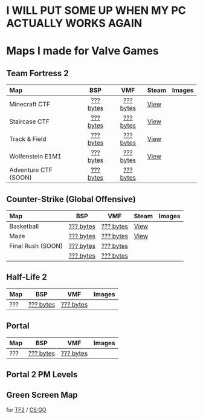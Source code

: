 # I WILL PUT SOME UP WHEN MY PC ACTUALLY WORKS AGAIN
# Maps I made for Valve Games

## Team Fortress 2

| Map                 | BSP                                   | VMF                                   | Steam                                                                     | Images                                                                                                                           |
|:--------------------|:-------------------------------------:|:-------------------------------------:|---------------------------------------------------------------------------|----------------------------------------------------------------------------------------------------------------------------------|
| Minecraft CTF       |[??? bytes]()                          |[??? bytes]()                          | [View](https://steamcommunity.com/sharedfiles/filedetails/?id=550867966)  |                                                                                                                                  |
| Staircase CTF       |[??? bytes]()                          |[??? bytes]()                          | [View](https://steamcommunity.com/sharedfiles/filedetails/?id=618813870)  |                                                                                                                                  |
| Track & Field       |[??? bytes]()                          |[??? bytes]()                          | [View](https://steamcommunity.com/sharedfiles/filedetails/?id=709835511)  |                                                                                                                                  |
| Wolfenstein E1M1    |[??? bytes]()                          |[??? bytes]()                          | [View](https://steamcommunity.com/sharedfiles/filedetails/?id=690171804)  |                                                                                                                                  |
| Adventure CTF (SOON)|[??? bytes]()                          |[??? bytes]()                          |                                                                           |                                                                                                                                  |

## Counter-Strike (Global Offensive)

| Map                 | BSP                                   | VMF                                   | Steam                                                                     | Images                                                                                                                           |
|:--------------------|:-------------------------------------:|:-------------------------------------:|---------------------------------------------------------------------------|----------------------------------------------------------------------------------------------------------------------------------|
| Basketball          |[??? bytes]()                          |[??? bytes]()                          | [View](https://steamcommunity.com/sharedfiles/filedetails/?id=760997513)  |                                                                                                                                  |
| Maze                |[??? bytes]()                          |[??? bytes]()                          | [View](https://steamcommunity.com/sharedfiles/filedetails/?id=775583162)  |                                                                                                                                  |
| Final Rush (SOON)   |[??? bytes]()                          |[??? bytes]()                          |                                                                           |                                                                                                                                  |
|                     |[??? bytes]()                          |[??? bytes]()                          |                                                                           |                                                                                                                                  |

## Half-Life 2

| Map                 | BSP                                   | VMF                                   | Images                                                                                                                           |
|:--------------------|:-------------------------------------:|:-------------------------------------:|----------------------------------------------------------------------------------------------------------------------------------|
| ???                 |[??? bytes]()                          |[??? bytes]()                          |                                                                                                                                  |

## Portal

| Map                 | BSP                                   | VMF                                   | Images                                                                                                                           |
|:--------------------|:-------------------------------------:|:-------------------------------------:|----------------------------------------------------------------------------------------------------------------------------------|
| ???                 |[??? bytes]()                          |[??? bytes]()                          |                                                                                                                                  |

## Portal 2 PM Levels

## Green Screen Map
for [TF2]() / [CS:GO]()
